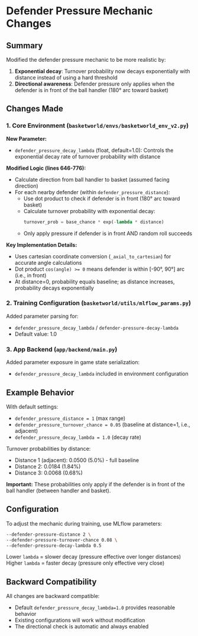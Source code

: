 # Defender Pressure Mechanic Changes

## Summary

Modified the defender pressure mechanic to be more realistic by:
1. **Exponential decay**: Turnover probability now decays exponentially with distance instead of using a hard threshold
2. **Directional awareness**: Defender pressure only applies when the defender is in front of the ball handler (180° arc toward basket)

## Changes Made

### 1. Core Environment (`basketworld/envs/basketworld_env_v2.py`)

**New Parameter:**
- `defender_pressure_decay_lambda` (float, default=1.0): Controls the exponential decay rate of turnover probability with distance

**Modified Logic (lines 646-776):**
- Calculate direction from ball handler to basket (assumed facing direction)
- For each nearby defender (within `defender_pressure_distance`):
  - Use dot product to check if defender is in front (180° arc toward basket)
  - Calculate turnover probability with exponential decay:
    ```python
    turnover_prob = base_chance * exp(-lambda * distance)
    ```
  - Only apply pressure if defender is in front AND random roll succeeds

**Key Implementation Details:**
- Uses cartesian coordinate conversion (`_axial_to_cartesian`) for accurate angle calculations
- Dot product `cos(angle) >= 0` means defender is within [-90°, 90°] arc (i.e., in front)
- At distance=0, probability equals baseline; as distance increases, probability decays exponentially

### 2. Training Configuration (`basketworld/utils/mlflow_params.py`)

Added parameter parsing for:
- `defender_pressure_decay_lambda` / `defender-pressure-decay-lambda`
- Default value: 1.0

### 3. App Backend (`app/backend/main.py`)

Added parameter exposure in game state serialization:
- `defender_pressure_decay_lambda` included in environment configuration

## Example Behavior

With default settings:
- `defender_pressure_distance = 1` (max range)
- `defender_pressure_turnover_chance = 0.05` (baseline at distance=1, i.e., adjacent)
- `defender_pressure_decay_lambda = 1.0` (decay rate)

Turnover probabilities by distance:
- Distance 1 (adjacent): 0.0500 (5.0%) - full baseline
- Distance 2: 0.0184 (1.84%)
- Distance 3: 0.0068 (0.68%)

**Important:** These probabilities only apply if the defender is in front of the ball handler (between handler and basket).

## Configuration

To adjust the mechanic during training, use MLflow parameters:
```bash
--defender-pressure-distance 2 \
--defender-pressure-turnover-chance 0.08 \
--defender-pressure-decay-lambda 0.5
```

Lower `lambda` = slower decay (pressure effective over longer distances)
Higher `lambda` = faster decay (pressure only effective very close)

## Backward Compatibility

All changes are backward compatible:
- Default `defender_pressure_decay_lambda=1.0` provides reasonable behavior
- Existing configurations will work without modification
- The directional check is automatic and always enabled

